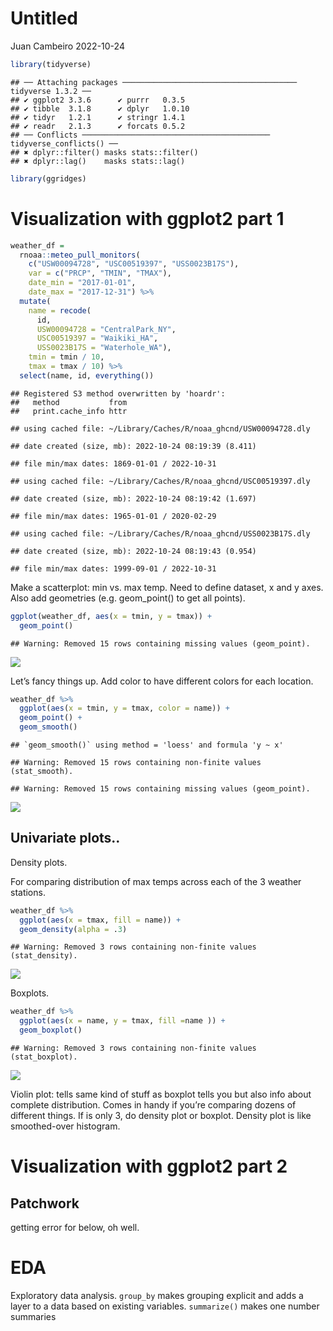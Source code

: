 Untitled
================
Juan Cambeiro
2022-10-24

``` r
library(tidyverse)
```

    ## ── Attaching packages ─────────────────────────────────────── tidyverse 1.3.2 ──
    ## ✔ ggplot2 3.3.6      ✔ purrr   0.3.5 
    ## ✔ tibble  3.1.8      ✔ dplyr   1.0.10
    ## ✔ tidyr   1.2.1      ✔ stringr 1.4.1 
    ## ✔ readr   2.1.3      ✔ forcats 0.5.2 
    ## ── Conflicts ────────────────────────────────────────── tidyverse_conflicts() ──
    ## ✖ dplyr::filter() masks stats::filter()
    ## ✖ dplyr::lag()    masks stats::lag()

``` r
library(ggridges)
```

# Visualization with ggplot2 part 1

``` r
weather_df = 
  rnoaa::meteo_pull_monitors(
    c("USW00094728", "USC00519397", "USS0023B17S"),
    var = c("PRCP", "TMIN", "TMAX"), 
    date_min = "2017-01-01",
    date_max = "2017-12-31") %>%
  mutate(
    name = recode(
      id, 
      USW00094728 = "CentralPark_NY", 
      USC00519397 = "Waikiki_HA",
      USS0023B17S = "Waterhole_WA"),
    tmin = tmin / 10,
    tmax = tmax / 10) %>%
  select(name, id, everything())
```

    ## Registered S3 method overwritten by 'hoardr':
    ##   method           from
    ##   print.cache_info httr

    ## using cached file: ~/Library/Caches/R/noaa_ghcnd/USW00094728.dly

    ## date created (size, mb): 2022-10-24 08:19:39 (8.411)

    ## file min/max dates: 1869-01-01 / 2022-10-31

    ## using cached file: ~/Library/Caches/R/noaa_ghcnd/USC00519397.dly

    ## date created (size, mb): 2022-10-24 08:19:42 (1.697)

    ## file min/max dates: 1965-01-01 / 2020-02-29

    ## using cached file: ~/Library/Caches/R/noaa_ghcnd/USS0023B17S.dly

    ## date created (size, mb): 2022-10-24 08:19:43 (0.954)

    ## file min/max dates: 1999-09-01 / 2022-10-31

Make a scatterplot: min vs. max temp. Need to define dataset, x and y
axes. Also add geometries (e.g. geom_point() to get all points).

``` r
ggplot(weather_df, aes(x = tmin, y = tmax)) +
  geom_point()
```

    ## Warning: Removed 15 rows containing missing values (geom_point).

![](viz_and-eda_files/figure-gfm/unnamed-chunk-2-1.png)<!-- -->

Let’s fancy things up. Add color to have different colors for each
location.

``` r
weather_df %>% 
  ggplot(aes(x = tmin, y = tmax, color = name)) +
  geom_point() +
  geom_smooth()
```

    ## `geom_smooth()` using method = 'loess' and formula 'y ~ x'

    ## Warning: Removed 15 rows containing non-finite values (stat_smooth).

    ## Warning: Removed 15 rows containing missing values (geom_point).

![](viz_and-eda_files/figure-gfm/unnamed-chunk-3-1.png)<!-- -->

## Univariate plots..

Density plots.

For comparing distribution of max temps across each of the 3 weather
stations.

``` r
weather_df %>% 
  ggplot(aes(x = tmax, fill = name)) +
  geom_density(alpha = .3)
```

    ## Warning: Removed 3 rows containing non-finite values (stat_density).

![](viz_and-eda_files/figure-gfm/unnamed-chunk-4-1.png)<!-- -->

Boxplots.

``` r
weather_df %>% 
  ggplot(aes(x = name, y = tmax, fill =name )) +
  geom_boxplot()
```

    ## Warning: Removed 3 rows containing non-finite values (stat_boxplot).

![](viz_and-eda_files/figure-gfm/unnamed-chunk-5-1.png)<!-- -->

Violin plot: tells same kind of stuff as boxplot tells you but also info
about complete distribution. Comes in handy if you’re comparing dozens
of different things. If is only 3, do density plot or boxplot. Density
plot is like smoothed-over histogram.

# Visualization with ggplot2 part 2

## Patchwork

getting error for below, oh well.

# EDA

Exploratory data analysis. `group_by` makes grouping explicit and adds a
layer to a data based on existing variables. `summarize()` makes one
number summaries
